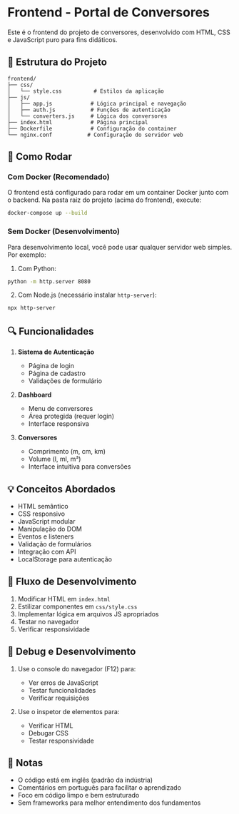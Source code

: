 # Frontend - Portal de Conversores

Este é o frontend do projeto de conversores, desenvolvido com HTML, CSS e JavaScript puro para fins didáticos.

## 📁 Estrutura do Projeto

```
frontend/
├── css/
│   └── style.css          # Estilos da aplicação
├── js/
│   ├── app.js            # Lógica principal e navegação
│   ├── auth.js           # Funções de autenticação
│   └── converters.js     # Lógica dos conversores
├── index.html            # Página principal
├── Dockerfile            # Configuração do container
└── nginx.conf           # Configuração do servidor web
```

## 🚀 Como Rodar

### Com Docker (Recomendado)
O frontend está configurado para rodar em um container Docker junto com o backend.
Na pasta raiz do projeto (acima do frontend), execute:
```bash
docker-compose up --build
```

### Sem Docker (Desenvolvimento)
Para desenvolvimento local, você pode usar qualquer servidor web simples. Por exemplo:

1. Com Python:
```bash
python -m http.server 8080
```

2. Com Node.js (necessário instalar `http-server`):
```bash
npx http-server
```

## 🔍 Funcionalidades

1. **Sistema de Autenticação**
   - Página de login
   - Página de cadastro
   - Validações de formulário

2. **Dashboard**
   - Menu de conversores
   - Área protegida (requer login)
   - Interface responsiva

3. **Conversores**
   - Comprimento (m, cm, km)
   - Volume (l, ml, m³)
   - Interface intuitiva para conversões

## 💡 Conceitos Abordados

- HTML semântico
- CSS responsivo
- JavaScript modular
- Manipulação do DOM
- Eventos e listeners
- Validação de formulários
- Integração com API
- LocalStorage para autenticação

## 🔄 Fluxo de Desenvolvimento

1. Modificar HTML em `index.html`
2. Estilizar componentes em `css/style.css`
3. Implementar lógica em arquivos JS apropriados
4. Testar no navegador
5. Verificar responsividade

## 🐛 Debug e Desenvolvimento

1. Use o console do navegador (F12) para:
   - Ver erros de JavaScript
   - Testar funcionalidades
   - Verificar requisições

2. Use o inspetor de elementos para:
   - Verificar HTML
   - Debugar CSS
   - Testar responsividade

## 📝 Notas

- O código está em inglês (padrão da indústria)
- Comentários em português para facilitar o aprendizado
- Foco em código limpo e bem estruturado
- Sem frameworks para melhor entendimento dos fundamentos